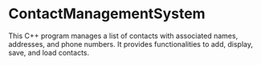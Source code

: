 # ContactManagementSystem
This C++ program manages a list of contacts with associated names, addresses, and phone numbers. It provides functionalities to add, display, save, and load contacts.

